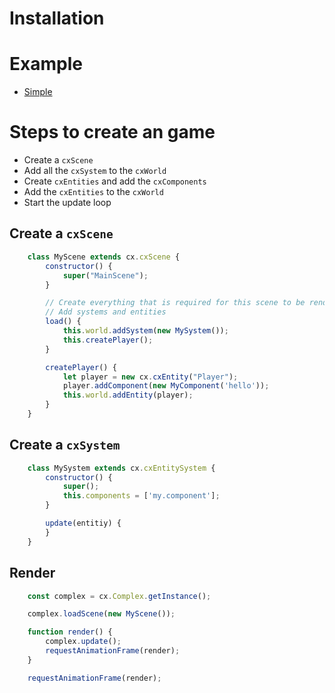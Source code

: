 # Installation

# Example

- [Simple](./example/tutorial01/index.html)

# Steps to create an game

- Create a `cxScene`
- Add all the `cxSystem` to the `cxWorld`
- Create `cxEntities` and add the `cxComponents`
- Add the `cxEntities` to the `cxWorld`
- Start the update loop

## Create a `cxScene`

```js
    class MyScene extends cx.cxScene {
        constructor() {
            super("MainScene");
        }

        // Create everything that is required for this scene to be rendered.
        // Add systems and entities
        load() {
            this.world.addSystem(new MySystem());
            this.createPlayer();
        }

        createPlayer() {
            let player = new cx.cxEntity("Player");
            player.addComponent(new MyComponent('hello'));
            this.world.addEntity(player);
        }
    }
```

## Create a `cxSystem`

```js
    class MySystem extends cx.cxEntitySystem {
        constructor() {
            super();
            this.components = ['my.component'];
        }

        update(entitiy) {
        }
    }
```

## Render

```js
    const complex = cx.Complex.getInstance();

    complex.loadScene(new MyScene());

    function render() {
        complex.update();
        requestAnimationFrame(render);
    }

    requestAnimationFrame(render);
```
